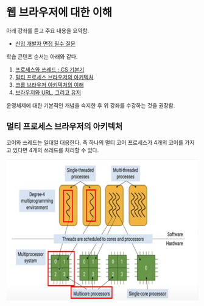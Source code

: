 # 웹 브라우저에 대한 이해
아래 강좌를 듣고 주요 내용을 요약함. 

- [신입 개발자 면접 필수 질문](https://www.youtube.com/watch?v=ipwfEUslfQA&list=PLpq56DBY9U2AZEPhHAbG7ZbfrXvqW1bX4&index=1)

학습 콘텐츠 순서는 아래와 같다. 
1. [프로세스와 쓰레드 : CS 기본기](https://youtu.be/T2WqQcqssoE)
2. [멀티 프로세스 브라우저의 아키텍처](https://youtu.be/Nzjnbr7krQM)
3. [크롬 브라우저 아키텍처의 이해](https://youtu.be/L5K5B7W50Iw)
4. [브라우저와 URL, 그리고 유저](https://youtu.be/ipwfEUslfQA)

<bold>운영체제에 대한 기본적인 개념을 숙지한 후 위 강좌를 수강하는 것을 권장함.</bold>

## 멀티 프로세스 브라우저의 아키텍처
코어와 쓰레드는 일대일 대응한다. 즉 하나의 멀티 코어 프로세스가 4개의 코어를 가지고 있다면 4개의 쓰레드를 처리할 수 있다.

<img src="./core-thread-one-on-one.png" width=700 height=370 alt="멀티 코어 프로세서와 쓰레드">